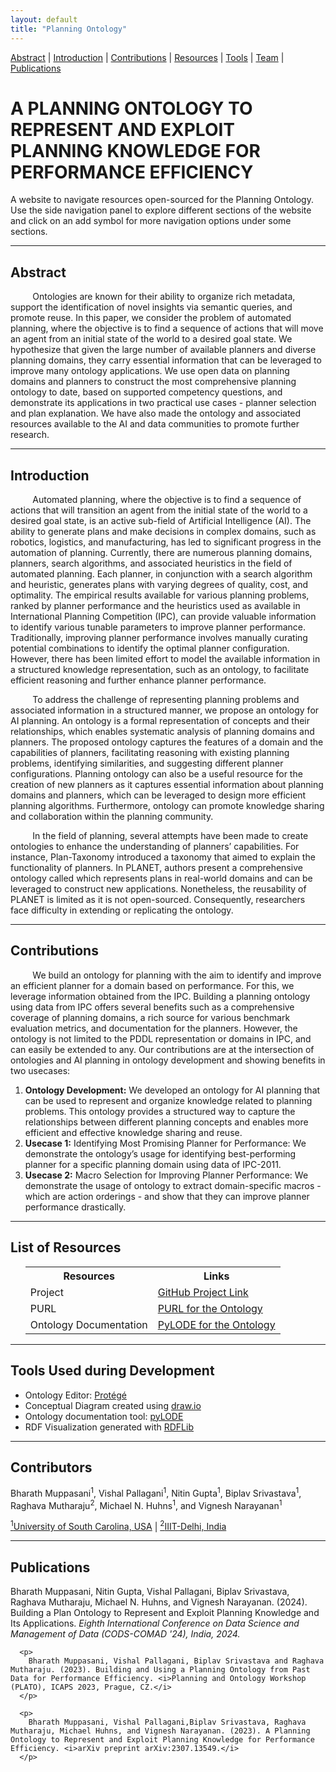 ```yaml
---
layout: default
title: "Planning Ontology"
---
```


[Abstract](#abstract) | [Introduction](#introduction) | [Contributions](#contributions) | [Resources](#resources) | [Tools](#toolsused) | [Team](#contributors) | [Publications](#publications)

<h1 class="page-title" style="text-transform:uppercase;" id="header">A Planning Ontology to Represent and Exploit Planning Knowledge for Performance Efficiency</h1>

<p class="message">A website to navigate resources open-sourced for the Planning Ontology. Use the side navigation panel to explore different sections of the website and click on an add symbol for more navigation options under some sections.</p>

<hr>
<article class="mb-5" id="abstract">
<content>
  <h2>Abstract</h2>
    <p style="text-indent: 4ch">
      Ontologies are known for their ability to organize rich metadata, support the identification of novel insights via semantic queries, and promote reuse. In this paper, we consider the problem of automated planning, where the objective is to find a sequence of actions that will move an agent from an initial state of the world to a desired goal state. We hypothesize that given the large number of available planners and diverse planning domains, they carry essential information that can be leveraged to improve many ontology applications. We use open data on planning domains and planners to construct the most comprehensive planning ontology to date, based on supported competency questions, and demonstrate its applications in two practical use cases - planner selection and plan explanation. We have also made the ontology and associated resources available to the AI and data communities to promote further research.
    </p>

 </content>

<hr>
<article class="mb-5" id="introduction">
<content>
  <h2>Introduction</h2>
    <p style="text-indent: 4ch">
    Automated planning, where the objective is to find a sequence of actions that will transition an agent from the initial state of the world to a desired goal state, is an active sub-field of Artificial Intelligence (AI). The ability to generate plans and make decisions in complex domains, such as robotics, logistics, and manufacturing, has led to significant progress in the automation of planning. Currently, there are numerous planning domains, planners, search algorithms, and associated heuristics in the field of automated planning. Each planner, in conjunction with a search algorithm and heuristic, generates plans with varying degrees of quality, cost, and optimality. The empirical results available for various planning problems, ranked by planner performance and the heuristics used as available in International Planning Competition (IPC), can provide valuable information to identify various tunable parameters to improve planner performance. Traditionally, improving planner performance involves manually curating potential combinations to identify the optimal planner configuration. However, there has been limited effort to model the available information in a structured knowledge representation, such as an ontology, to facilitate efficient reasoning and further enhance planner performance.
    </p>
    <p style="text-indent: 4ch">
      To address the challenge of representing planning problems and associated information in a structured manner, we propose an ontology for AI planning. An ontology is a formal representation of concepts and their relationships, which enables systematic analysis of planning domains and planners. The proposed ontology captures the features of a domain and the capabilities of planners, facilitating reasoning with existing planning problems, identifying similarities, and suggesting different planner configurations. Planning ontology can also be a useful resource for the creation of new planners as it captures essential information about planning domains and planners, which can be leveraged to design more efficient planning algorithms. Furthermore, ontology can promote knowledge sharing and collaboration within the planning community.
    </p>
    <p style="text-indent: 4ch">
      In the field of planning, several attempts have been made to create ontologies to enhance the understanding of planners’ capabilities. For instance, Plan-Taxonomy introduced a taxonomy that aimed to explain the functionality of planners. In PLANET, authors present a comprehensive ontology called which represents plans in real-world domains and can be leveraged to construct new applications. Nonetheless, the reusability of PLANET is limited as it is not open-sourced. Consequently, researchers face difficulty in extending or replicating the ontology.
    </p>
 </content>

<hr>
<article class="mb-5" id="contributions">
<content>
  <h2>Contributions</h2>
    <p style="text-indent: 4ch">
      We build an ontology for planning with the aim to identify and improve an efficient planner for a domain based on performance. For this, we leverage information obtained from the IPC. Building a planning ontology using data from IPC offers several benefits such as a comprehensive coverage of planning domains, a rich source for various benchmark evaluation metrics, and documentation for the planners. However, the ontology is not limited to the PDDL representation or domains in IPC, and can easily be extended to any. Our contributions are at the intersection of ontologies and AI planning in ontology development and showing benefits in two usecases:
      <ol>
        <li>
          <b>Ontology Development:</b> We developed an ontology for AI planning that can be used to represent and organize knowledge related to planning problems. This ontology provides a structured way to capture the relationships between different planning concepts and enables more efficient and effective knowledge sharing and reuse.
        </li>
        <li>
          <b>Usecase 1:</b> Identifying Most Promising Planner for Performance: We demonstrate the ontology’s usage for identifying best-performing planner for a specific planning domain using data of IPC-2011.
        </li>
        <li>
          <b>Usecase 2:</b> Macro Selection for Improving Planner Performance: We demonstrate the usage of ontology to extract domain-specific macros - which are action orderings - and show that they can improve planner performance drastically.
        </li>
      </ol>
    </p>
 </content>

<hr>
<article class="mb-5" id="resources">
<content>
<h2>List of Resources </h2>
<ul>
 <table style="width:100%">
  <tr>
    <th>Resources</th>
    <th>Links</th> 
  </tr>  
  <tr>
    <td>Project</td>
    <td><a href="https://github.com/ai4society/planning-ontology">GitHub Project Link</a> </td> 
  </tr>
  <tr>
    <td>PURL</td>
    <td><a href="https://raw.githack.com/BharathMuppasani/AI-Planning-Ontology/main/documentation/ontology_documentation.html">PURL for the Ontology</a> </td> 
  </tr>
  <tr>
    <td>Ontology Documentation</td>
    <td><a href="https://purl.org/ai4s/ontology/planning">PyLODE for the Ontology</a> </td> 
  </tr>
</table>
</ul>
</content>
 
<hr>
<article class="mb-5" id="toolsused">
<content>
<h2>Tools Used during Development</h2>
  <ul>
  <li>Ontology Editor: <a href="https://protege.stanford.edu/">Protégé</a></li>
  <li>Conceptual Diagram created using <a href="https://app.diagrams.net/">draw.io</a></li>
  <li>Ontology documentation tool: <a href="https://github.com/RDFLib/pyLODE">pyLODE</a></li>
  <li>RDF Visualization generated with <a href="https://rdflib.readthedocs.io/en/stable/">RDFLib</a></li>
  </ul>
</content>

<hr>   
<article class="mb-5" id="contributors">
<content>
  <h2>Contributors</h2>
   Bharath Muppasani<sup>1</sup>, 
   Vishal Pallagani<sup>1</sup>, 
   Nitin Gupta<sup>1</sup>, 
   Biplav Srivastava<sup>1</sup>,
   Raghava Mutharaju<sup>2</sup>, 
   Michael N. Huhns<sup>1</sup>, and 
   Vignesh Narayanan<sup>1</sup>
<p>
  <a href="https://sc.edu/"><sup>1</sup>University of South Carolina, USA</a> | 
  <a href="https://iiitd.ac.in/"><sup>2</sup>IIIT-Delhi, India</a>
</p>
</content>

<hr>
<article class="mb-5" id="publications">
<content>
  <h2>Publications</h2>
      <p>        
        Bharath Muppasani, Nitin Gupta, Vishal Pallagani, Biplav Srivastava, Raghava Mutharaju, Michael N. Huhns, and Vignesh Narayanan. (2024). Building a Plan Ontology to Represent and Exploit Planning Knowledge and Its Applications. <i>Eighth International Conference on Data Science and Management of Data (CODS-COMAD '24), India, 2024.</i>
      </p>
      
      <p>        
        Bharath Muppasani, Vishal Pallagani, Biplav Srivastava and Raghava Mutharaju. (2023). Building and Using a Planning Ontology from Past Data for Performance Efficiency. <i>Planning and Ontology Workshop (PLATO), ICAPS 2023, Prague, CZ.</i>
      </p>

      <p>
        Bharath Muppasani, Vishal Pallagani,Biplav Srivastava, Raghava Mutharaju, Michael Huhns, and Vignesh Narayanan. (2023). A Planning Ontology to Represent and Exploit Planning Knowledge for Performance Efficiency. <i>arXiv preprint arXiv:2307.13549.</i>
      </p>

</content>
